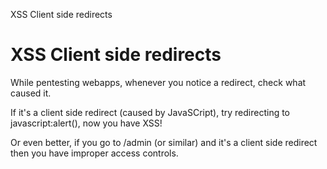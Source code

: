 XSS Client side redirects

# XSS Client side redirects

While pentesting webapps, whenever you notice a redirect, check what caused it.

If it's a client side redirect (caused by JavaSCript), try redirecting to javascript:alert(), now you have XSS!

Or even better, if you go to /admin (or similar) and it's a client side redirect then you have improper access controls. 
